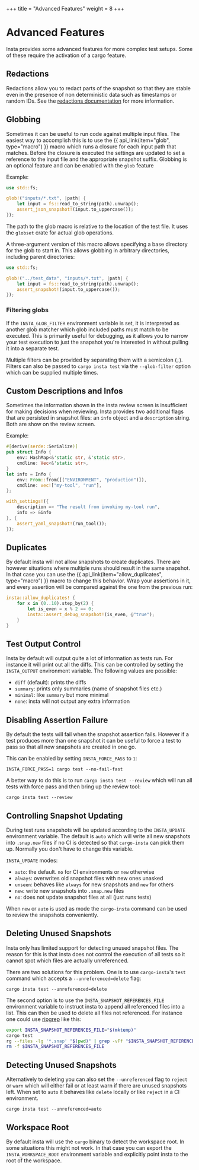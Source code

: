 +++
title = "Advanced Features"
weight = 8
+++

# Advanced Features

Insta provides some advanced features for more complex test setups.  Some of
these require the activation of a cargo feature.

## Redactions

Redactions allow you to redact parts of the snapshot so that they are stable
even in the presence of non deterministic data such as timestamps or random
IDs.  See the [redactions documentation](../redactions/) for more information.

## Globbing

Sometimes it can be useful to run code against multiple input files.
The easiest way to accomplish this is to use the {{ api_link(item="glob", type="macro") }}
macro which runs a closure for each input path that matches. Before the
closure is executed the settings are updated to set a reference to the input
file and the appropriate snapshot suffix. Globbing is an optional feature and
can be enabled with the `glob` feature

Example:

```rust
use std::fs;

glob!("inputs/*.txt", |path| {
    let input = fs::read_to_string(path).unwrap();
    assert_json_snapshot!(input.to_uppercase());
});
```

The path to the glob macro is relative to the location of the test
file.  It uses the `globset` crate for actual glob operations.

A three-argument version of this macro allows specifying a base directory
for the glob to start in. This allows globbing in arbitrary directories,
including parent directories:

```rust
use std::fs;

glob!("../test_data", "inputs/*.txt", |path| {
    let input = fs::read_to_string(path).unwrap();
    assert_snapshot!(input.to_uppercase());
});
```

### Filtering globs

If the `INSTA_GLOB_FILTER` environment variable is set, it is interpreted as
another glob matcher which glob included paths must match to be executed. This
is primarily useful for debugging, as it allows you to narrow your test execution
to just the snapshot you're interested in without pulling it into a separate test.

Multiple filters can be provided by separating them with a semicolon (`;`).
Filters can also be passed to `cargo insta test` via the `--glob-filter` option
which can be supplied multiple times.

## Custom Descriptions and Infos

Sometimes the information shown in the insta review screen is insufficient for
making decisions when reviewing.  Insta provides two additional flags that are
persisted in snapshot files: an `info` object and a `description` string.  Both
are show on the review screen.

Example:

```rust
#[derive(serde::Serialize)]
pub struct Info {
    env: HashMap<&'static str, &'static str>,
    cmdline: Vec<&'static str>,
}
let info = Info {
    env: From::from([("ENVIRONMENT", "production")]),
    cmdline: vec!["my-tool", "run"],
};

with_settings!({
    description => "The result from invoking my-tool run",
    info => &info
}, {
    assert_yaml_snapshot!(run_tool());
});
```

## Duplicates

By default insta will not allow snapshots to create duplicates.  There are
however situations where multiple runs should result in the same snapshot.
In that case you can use the {{ api_link(item="allow_duplicates", type="macro") }}
macro to change this behavior.  Wrap your assertions in it, and every assertion
will be compared against the one from the previous run:

```rust
insta::allow_duplicates! {
    for x in (0..10).step_by(2) {
        let is_even = x % 2 == 0;
        insta::assert_debug_snapshot!(is_even, @"true");
    }
}
```

## Test Output Control

Insta by default will output quite a lot of information as tests run.  For
instance it will print out all the diffs.  This can be controlled by setting
the `INSTA_OUTPUT` environment variable.  The following values are possible:

* `diff` (default): prints the diffs
* `summary`: prints only summaries (name of snapshot files etc.)
* `minimal`: like `summary` but more minimal
* `none`: insta will not output any extra information

## Disabling Assertion Failure

By default the tests will fail when the snapshot assertion fails.  However
if a test produces more than one snapshot it can be useful to force a test
to pass so that all new snapshots are created in one go.

This can be enabled by setting `INSTA_FORCE_PASS` to `1`:

```
INSTA_FORCE_PASS=1 cargo test --no-fail-fast
```

A better way to do this is to run `cargo insta test --review` which will
run all tests with force pass and then bring up the review tool:

```
cargo insta test --review
```

## Controlling Snapshot Updating

During test runs snapshots will be updated according to the `INSTA_UPDATE`
environment variable.  The default is `auto` which will write all new
snapshots into `.snap.new` files if no CI is detected so that `cargo-insta`
can pick them up.  Normally you don't have to change this variable.

`INSTA_UPDATE` modes:

- `auto`: the default. `no` for CI environments or `new` otherwise
- `always`: overwrites old snapshot files with new ones unasked
- `unseen`: behaves like `always` for new snapshots and `new` for others
- `new`: write new snapshots into `.snap.new` files
- `no`: does not update snapshot files at all (just runs tests)

When `new` or `auto` is used as mode the `cargo-insta` command can be used
to review the snapshots conveniently.

## Deleting Unused Snapshots

Insta only has limited support for detecting unused snapshot files.  The
reason for this is that insta does not control the execution of all tests
so it cannot spot which files are actually unreferenced.

There are two solutions for this problem.  One is to use `cargo-insta`'s
`test` command which accepts a `--unreferenced=delete` flag:

```
cargo insta test --unreferenced=delete
```

The second option is to use the `INSTA_SNAPSHOT_REFERENCES_FILE` environment
variable to instruct insta to append all referenced files into a list.  This
can then be used to delete all files not referenced.  For instance one could
use [ripgrep](https://github.com/BurntSushi/ripgrep) like this:

```bash
export INSTA_SNAPSHOT_REFERENCES_FILE="$(mktemp)"
cargo test
rg --files -lg '*.snap' "$(pwd)" | grep -vFf "$INSTA_SNAPSHOT_REFERENCES_FILE" | xargs rm
rm -f $INSTA_SNAPSHOT_REFERENCES_FILE
```

## Detecting Unused Snapshots

Alternatively to deleting you can also set the `--unreferenced` flag to
`reject` or `warn` which will either fail or at least warn if there are
unused snapshots left.  When set to `auto` it behaves like `delete` locally
or like `reject` in a CI environment.

```
cargo insta test --unreferenced=auto
```

## Workspace Root

By default insta will use the `cargo` binary to detect the workspace root. In
some situations this might not work. In that case you can export the
`INSTA_WORKSPACE_ROOT` environment variable and explicitly point insta to the
root of the workspace.
